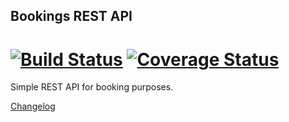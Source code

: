 Bookings REST API
--------------
# [![Build Status](https://travis-ci.com/LukasPolon/docgenerator.svg?branch=master)](https://travis-ci.com/LukasPolon/docgenerator) [![Coverage Status](https://coveralls.io/repos/github/LukasPolon/docgenerator/badge.svg)](https://coveralls.io/github/LukasPolon/docgenerator)


Simple REST API for booking purposes.

[Changelog](CHANGELOG.md)
